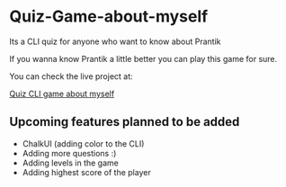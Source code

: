 # Quiz-Game-about-myself
Its a CLI quiz for anyone who want to know about Prantik

If you wanna know Prantik a little better you can play this game for sure.

You can check the live project at: 

<a href="[[[https://google.com](https://fueler.io/prantikseal/quiz-game-about-myself)](https://fueler.io/prantikseal/quiz-game-about-myself)](https://fueler.io/prantikseal/quiz-game-about-myself)" target="_blank">Quiz CLI game about myself</a>

<h2>Upcoming features planned to be added</h2>

- ChalkUI (adding color to the CLI)
- Adding more questions :)
- Adding levels in the game
- Adding highest score of the player
